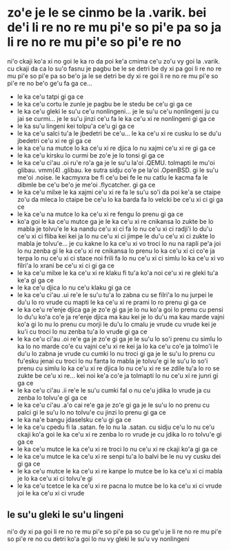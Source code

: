 zo'e je le se cinmo be la .varik. bei de'i li re no re mu pi'e so pi'e pa so ja li re no re mu pi'e so pi'e re no
=================================================================================================================

ni'o ckaji ko'a xi no goi le ka ro da poi ke'a cmima ce'u zo'u vy goi la .varik. cu ckaji da ca lo su'o fasnu je pagbu be le se detri be dy xi pa goi li re no re mu pi'e so pi'e pa so be'o ja le se detri be dy xi re goi li re no re mu pi'e so pi'e re no be'o ge'u fa ga ce...

* le ka ce'u tatpi gi ga ce
* le ka ce'u cortu le zunle je pagbu be le stedu be ce'u gi ga ce
* le ka ce'u gleki le su'u ce'u nonlingeni... je le su'u ce'u nonlingeni ju cu jai se curmi... je le su'u jinzi ce'u fa le ka ce'u xi re nonlingeni gi ga ce
* le ka su'u lingeni kei tolpu'a ce'u gi ga ce
* le ka ce'u salci tu'a le jbedetri be ce'u... le ka ce'u xi re cusku lo se du'u jbedetri ce'u xi re gi ga ce
* le ka ce'u na mutce lo ka ce'u xi re djica lo nu xajmi ce'u xi re gi ga ce
* le ka ce'u kirsku lo curmi be zo'e je lo tonsi gi ga ce
* le ka ce'u ci'au .oi ru'e ro'a ga je le su'u la'oi .QEMU. tolmapti le mu'oi glibau. vmm(4) .glibau. ke sutra sidju co'e pe la'oi .OpenBSD. gi le su'u me'oi .noise. le kacmyxra be fi ce'u bei fe le nu catlu le kacma fa le dibmle be ce'u be'o je me'oi .flycatcher. gi ga ce
* le ka ce'u milxe le ka xajmi ce'u xi re fa le su'u so'i da poi ke'a se ctaipe zo'u da mleca lo ctaipe be ce'u lo ka barda fa lo velcki be ce'u xi ci gi ga ce
* le ka ce'u na mutce lo ka ce'u xi re fengu lo prenu gi ga ce
* ko'a goi le ka ce'u mutce ga je le ka ce'u xi re cnikansa lo zukte be lo mabla je tolvu'e le ka nandu ce'u xi ci fa lo nu ce'u xi ci radji'i lo du'u ce'u xi ci fliba kei kei ja lo nu ce'u xi ci jimpe le du'u ce'u xi ci zukte lo mabla je tolvu'e... je cu kakne lo ka ce'u xi vo troci lo nu na rapli pe'a joi lo nu zenba gi le ka ce'u xi re cnikansa lo prenu lo ka ce'u xi ci co'e ja terpa lo nu ce'u xi ci stace noi frili fa lo nu ce'u xi ci simlu lo ka ce'u xi vo filri'a lo xrani be ce'u xi ci gi ga ce
* le ka ce'u milxe le ka ce'u xi re klaku fi tu'a ko'a noi ce'u xi re gleki tu'a ke'a gi ga ce
* le ka ce'u djica lo nu ce'u klaku gi ga ce
* le ka ce'u ci'au .ui re'e le su'u tu'a lo zabna cu se filri'a lo nu jurpei le du'u lo ro vrude cu mapti le ka ce'u xi re prami lo ro prenu gi ga ce
* le ka ce'u re'enje djica ga je zo'e gi ga je lo nu ko'a goi lo prenu cu pensi lo du'u ko'a co'e ja re'enje djica ma kau kei je lo du'u ma kau marde vajni ko'a gi lo nu lo prenu cu morji le du'u lo cmalu je vrude cu vrude kei je ku'i cu troci lo nu zenba tu'a lo vrude gi ga ce
* le ka ce'u ci'au .oi re'e ga je zo'e gi ga je le su'u lo so'i prenu cu simlu lo ka lo no marde co'e cu vajni ce'u xi re kei ja lo ka ce'u co'e ja tolmo'i le du'u lo zabna je vrude cu cumki lo nu troci gi ga je le su'u lo prenu cu fu'esku jenai cu troci lo nu fanta lo mabla je tolvu'e gi le su'u lo so'i prenu cu simlu lo ka ce'u xi re djica lo nu ce'u xi re se zdile tu'a lo ro se zukte be ce'u xi re... kei noi ke'a co'e ja tolmapti lo nu ce'u xi re junri gi ga ce
* le ka ce'u ci'au .ii re'e le su'u cumki fal o nu ce'u jdika lo vrude ja cu zenba lo tolvu'e gi ga ce
* le ka ce'u ci'au .a'o cai re'e ga je zo'e gi ga je le su'u lo no prenu cu palci gi le su'u lo no tolvu'e cu jinzi lo prenu gi ga ce
* le ka na'e bangu jdaselsku ce'u gi ga ce
* le ka ce'u cpedu fi la .satan. fe lo nu la .satan. cu sidju ce'u lo nu ce'u ckaji ko'a goi le ka ce'u xi re zenba lo ro vrude je cu jdika lo ro tolvu'e gi ga ce
* le ka ce'u mutce le ka ce'u xi re troci lo nu ce'u xi re ckaji ko'a gi ga ce
* le ka ce'u mutce le ka ce'u xi re senpi tu'a lo balvi be le nu vy cusku dei gi ga ce
* le ka ce'u mutce le ka ce'u xi re kanpe lo mutce be lo ka ce'u xi ci mabla je lo ka ce'u xi ci tolvu'e gi
* le ka ce'u tcetce le ka ce'u xi re pacna lo mutce be lo ka ce'u xi ci vrude joi le ka ce'u xi ci vrude

## le su'u gleki le su'u lingeni
ni'o dy xi pa goi li re no re mu pi'e so pi'e pa so cu ge'u je li re no re mu pi'e so pi'e re no cu detri ko'a goi lo nu vy gleki le su'u vy nonlingeni
